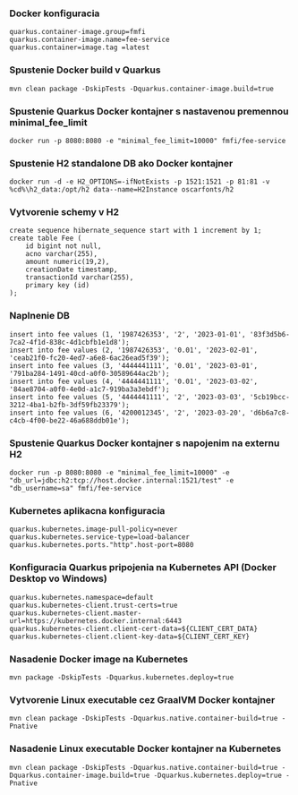 ### Docker konfiguracia
```shell script
quarkus.container-image.group=fmfi
quarkus.container-image.name=fee-service
quarkus.container=image.tag =latest
```

### Spustenie Docker build v Quarkus
```shell script
mvn clean package -DskipTests -Dquarkus.container-image.build=true 
```

### Spustenie Quarkus Docker kontajner s nastavenou premennou minimal_fee_limit
```shell script
docker run -p 8080:8080 -e "minimal_fee_limit=10000" fmfi/fee-service
```

### Spustenie H2 standalone DB ako Docker kontajner
```shell script
docker run -d -e H2_OPTIONS=-ifNotExists -p 1521:1521 -p 81:81 -v %cd%\h2_data:/opt/h2 data--name=H2Instance oscarfonts/h2
```

### Vytvorenie schemy v H2
```shell script
create sequence hibernate_sequence start with 1 increment by 1;
create table Fee (
    id bigint not null,
    acno varchar(255),
    amount numeric(19,2),
    creationDate timestamp,
    transactionId varchar(255),
    primary key (id)
);
```

### Naplnenie DB
```shell script
insert into fee values (1, '1987426353', '2', '2023-01-01', '83f3d5b6-7ca2-4f1d-838c-4d1cbfb1e1d8');
insert into fee values (2, '1987426353', '0.01', '2023-02-01', 'ceab21f0-fc20-4ed7-a6e8-6ac26ead5f39');
insert into fee values (3, '4444441111', '0.01', '2023-03-01', '791ba284-1491-40cd-a0f0-30589644ac2b');
insert into fee values (4, '4444441111', '0.01', '2023-03-02', '84ae8704-a0f0-4e0d-a1c7-919ba3a3ebdf');
insert into fee values (5, '4444441111', '2', '2023-03-03', '5cb19bcc-3212-4ba1-b2fb-3df59fb23379');
insert into fee values (6, '4200012345', '2', '2023-03-20', 'd6b6a7c8-c4cb-4f00-be22-46a688ddb01e');
```

### Spustenie Quarkus Docker kontajner s napojenim na externu H2
```shell script
docker run -p 8080:8080 -e "minimal_fee_limit=10000" -e "db_url=jdbc:h2:tcp://host.docker.internal:1521/test" -e "db_username=sa" fmfi/fee-service
```

### Kubernetes aplikacna konfiguracia
```shell script
quarkus.kubernetes.image-pull-policy=never
quarkus.kubernetes.service-type=load-balancer
quarkus.kubernetes.ports."http".host-port=8080
```

### Konfiguracia Quarkus pripojenia na Kubernetes API (Docker Desktop vo Windows)
```shell script
quarkus.kubernetes.namespace=default
quarkus.kubernetes-client.trust-certs=true
quarkus.kubernetes-client.master-url=https://kubernetes.docker.internal:6443
quarkus.kubernetes-client.client-cert-data=${CLIENT_CERT_DATA}
quarkus.kubernetes-client.client-key-data=${CLIENT_CERT_KEY}
```

### Nasadenie Docker image na Kubernetes
```shell script
mvn package -DskipTests -Dquarkus.kubernetes.deploy=true
```

### Vytvorenie Linux executable cez GraalVM Docker kontajner
```shell script
mvn clean package -DskipTests -Dquarkus.native.container-build=true -Pnative
```

### Nasadenie Linux executable Docker kontajner na Kubernetes
```shell script
mvn clean package -DskipTests -Dquarkus.native.container-build=true -Dquarkus.container-image.build=true -Dquarkus.kubernetes.deploy=true -Pnative
```
